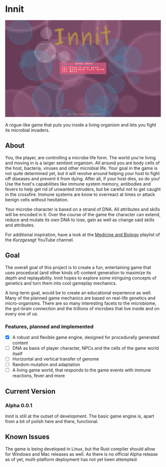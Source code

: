 # Innit

![innit title image](screenshots/innit_main_alpha.png)

A rogue-like game that puts you inside a living organism and lets you fight its microbial invaders.

## About

You, the player, are controlling a microbe life form. The world you're living and moving in is a larger sentient organism. All around you are body cells of the host, bacteria, viruses and other microbial life. Your goal in the game is not quite determined yet, but it will revolve around helping your host to fight off diseases and prevent it from dying. After all, if your host dies, so do you! Use the host's capabilities like immune system memory, antibodies and fevers to help get rid of unwanted intruders, but be careful not to get caught in the crossfire. Immune systems are know to overreact at times or attack benign cells without hesitation.

Your microbe character is based on a strand of DNA. All attributes and skills will be encoded in it. Over the course of the game the character can extend, reduce and mutate its own DNA to lose, gain as well as change said skills and attributes.

For additional inspiration, have a look at the [Medicine and Biology](https://youtu.be/YI3tsmFsrOg) playlist of the _Kurzgesagt_ YouTube channel.

## Goal

The overall goal of this project is to create a fun, entertaining game that uses procedural (and other kinds of) content generation to maximize its depth and replayability. Innit hopes to explore some intriguing concepts of genetics and turn them into cool gameplay mechanics.

A long-term goal, would be to create an educational experience as well. Many of the planned game mechanics are based on real-life genetics and micro-organisms. There are so many interesting facets to the microbiome, the gut-brain connection and the trillions of microbes that live inside and on every one of us.

### Features, planned and implemented

- [x] A robust and flexible game engine, designed for procedurally generated content
- [ ] DNA as basis of player character, NPCs and the cells of the game world itself
- [ ] Horizontal and vertical transfer of genome
- [ ] Random mutation and adaptation
- [ ] A living game world, that responds to the game events with immune reactions, fever and more

## Current Version

### Alpha 0.0.1

Innit is still at the outset of development. The basic game engine is, apart from a bit of polish here and there, functional.

## Known Issues

The game is being developed in Linux, but the Rust compiler should allow for Windows and Mac releases as well. As there is no official Alpha release as of yet, multi-platform deployment has not yet been attempted.
